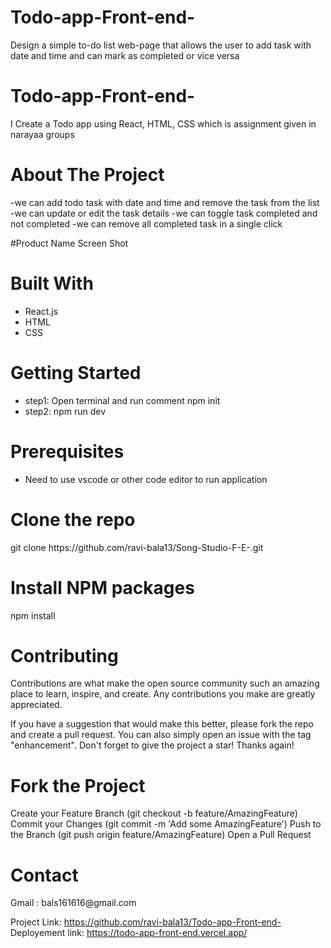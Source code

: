 # Todo-app-Front-end-
 Design a simple to-do list web-page that allows the user to add task with date and time and can mark as completed or vice versa


# Todo-app-Front-end-

I Create a Todo app using React, HTML, CSS which is assignment given in narayaa groups


<h1>About The Project</h1>

-we can add todo task with date and time and remove the task from the list
-we can update or edit the task details
-we can toggle task completed and not completed
-we can remove all completed task in a single click

#Product Name Screen Shot

<h1>Built With</h1>
  

<ul>
  <li>React.js</li>
  <li>HTML</li>
  <li>CSS</li>  
</ul>

<h1>Getting Started</h1>


<ul>
  <li>step1: Open terminal and run comment npm init</li>
  <li>step2: npm run dev</li>
  
</ul>

<h1>Prerequisites</h1>
<ul>
  <li>Need to use vscode or other code editor to run application</li>
</ul>

<h1>Clone the repo</h1>
git clone https://github.com/ravi-bala13/Song-Studio-F-E-.git

<h1>Install NPM packages</h1>
npm install

<h1>Contributing</h1>
Contributions are what make the open source community such an amazing place to learn, inspire, and create. Any contributions you make are greatly appreciated.

If you have a suggestion that would make this better, please fork the repo and create a pull request. You can also simply open an issue with the tag "enhancement". Don't forget to give the project a star! Thanks again!

<h1>Fork the Project</h1>
Create your Feature Branch (git checkout -b feature/AmazingFeature)
Commit your Changes (git commit -m 'Add some AmazingFeature')
Push to the Branch (git push origin feature/AmazingFeature)
Open a Pull Request

<h1>Contact</h1>
Gmail : bals161616@gmail.com

Project Link: https://github.com/ravi-bala13/Todo-app-Front-end-
Deployement link: https://todo-app-front-end.vercel.app/

